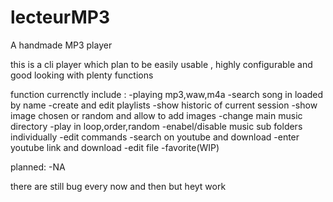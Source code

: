 # lecteurMP3
A handmade MP3 player

this is a cli player which plan to be easily usable , highly configurable
and good looking with plenty functions

function currenctly include :
	-playing mp3,waw,m4a
	-search song in loaded by name
	-create and edit playlists
	-show historic of current session
	-show image chosen or random and allow to add images
	-change main music directory
	-play in loop,order,random
	-enabel/disable music sub folders individually
	-edit commands
	-search on youtube and download
	-enter youtube link and download
	-edit file
	-favorite(WIP)
	
planned:
	-NA
	
there are still bug every now and then but heyt work 